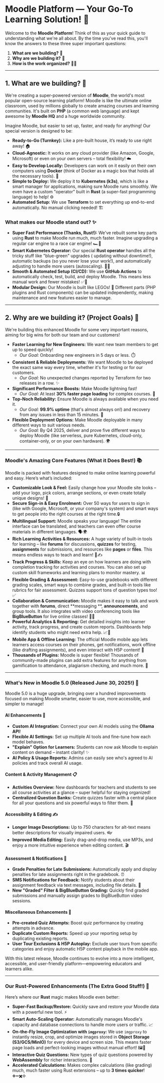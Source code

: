 # Moodle Platform — Your Go-To Learning Solution! 🚀

Welcome to the **Moodle Platform**! Think of this as your quick guide to understanding what we're all about. By the time
you've read this, you'll know the answers to these three super important questions:

1. **What are we building?** 🤔
2. **Why are we building it?** 🎯
3. **How is the work organized?** 👷‍♀️

---

## 1. What are we building? 🤔

We're creating a super-powered version of **Moodle**, the world's most popular open-source learning platform! Moodle is
like the ultimate online classroom, used by millions globally to create amazing courses and learning communities. It's
built on **PHP** (a common web language) and kept awesome by **Moodle HQ** and a huge worldwide community.

Imagine Moodle, but easier to set up, faster, and ready for anything! Our special version is designed to be:

- **Ready-to-Go (Turnkey):** Like a pre-built house, it’s ready to use right away! 🏠
- **Cloud-Agnostic:** It works on any cloud provider (like Amazon, Google, Microsoft) or even on your own servers –
  total flexibility! ☁️
- **Easy to Develop Locally:** Developers can work on it easily on their own computers using **Docker** (think of Docker
  as a magic box that holds all the necessary tools). 🐳
- **Simple to Deploy:** We deploy it to **Kubernetes (k3s)**, which is like a smart manager for applications, making
  sure Moodle runs smoothly. We even have a custom "operator" built in **Rust** (a super-fast programming language) to
  help! ⚙️
- **Automated Setup:** We use **Terraform** to set everything up end-to-end automatically. No manual clicking needed!
  🏗️

### What makes our Moodle stand out? ✨

- **Super Fast Performance (Thanks, Rust!):** We've rebuilt some key parts using **Rust** to make Moodle run much, much
  faster. Imagine upgrading a regular car engine to a race car engine! 🏎️💨
- **Smart Kubernetes Operator:** Our special **Rust operator** handles all the tricky stuff like "blue-green" upgrades (
  updating without downtime!), automatic backups (so you never lose your work!), and automatically adjusting to handle
  more users (autoscaling). 🧠💾
- **Smooth & Automated Setup (CI/CD):** We use **GitHub Actions** to automatically check, test, build, and deploy
  Moodle. This means less manual work and fewer mistakes! ✅🔄
- **Modular Design:** Our Moodle is built like LEGOs! 🧱 Different parts (PHP plugins and Rust components) can be updated
  independently, making maintenance and new features easier to manage.

---

## 2. Why are we building it? (Project Goals) 🎯

We're building this enhanced Moodle for some very important reasons, aiming for big wins for both our team and our
customers!

- **Faster Learning for New Engineers:** We want new team members to get up to speed quickly!
  - _Our Goal:_ Onboarding new engineers in 5 days or less. ⏱️
- **Consistent & Reliable Deployments:** We want Moodle to be deployed the exact same way every time, whether it's for
  testing or for our customers.
  - _Our Goal:_ No unexpected changes reported by Terraform for two releases in a row. ✨
- **Significant Performance Boosts:** Make Moodle lightning fast!
  - _Our Goal:_ At least **30% faster page loading** for complex courses. 🚀
- **Top-Noch Reliability:** Ensure Moodle is always available when you need it.
  - _Our Goal:_ **99.9% uptime** (that's almost always on!) and recovery from any issues in less than 15 minutes. 💪
- **Flexible Deployment Options:** Make Moodle deployable in many different ways to suit various needs.
  - _Our Goal:_ By Q4 2025, deliver and prove five different ways to deploy Moodle (like serverless, pure Kubernetes,
    cloud-only, container-only, or on your own hardware). 🌍

---

### Moodle's Amazing Core Features (What it Does Best!) 📚

Moodle is packed with features designed to make online learning powerful and easy. Here’s what’s included:

- **Customizable Look & Feel:** Easily change how your Moodle site looks – add your logo, pick colors, arrange sections,
  or even create totally unique designs! 🎨
- **Secure Sign-in & Easy Enrolment:** Over 50 ways for users to sign in (like with Google, Microsoft, or your company's
  system) and smart ways to get people into the right courses at the right time.🔒
- **Multilingual Support:** Moodle speaks your language! The entire interface can be translated, and teachers can even
  offer course materials in different languages. 🗣️🌍
- **Rich Learning Activities & Resources:** A huge variety of built-in tools for learning – like **forums** for
  discussions, **quizzes** for testing, **assignments** for submissions, and resources like **pages** or **files**. This
  means endless ways to teach and learn! 📖✍️
- **Track Progress & Skills:** Keep an eye on how learners are doing with completion tracking for activities and
  courses. You can also set up custom skill frameworks and learning plans to monitor mastery. 📊
- **Flexible Grading & Assessment:** Easy-to-use gradebooks with different grading scales, smart ways to combine grades,
  and built-in tools like rubrics for fair assessment. Quizzes support tons of question types too! ✅
- **Collaboration & Communication:** Moodle makes it easy to talk and work together with **forums**, direct **messaging
  **, **announcements**, and group tools. It also integrates with video conferencing tools like **BigBlueButton** for
  live online classes! 💬🤝
- **Powerful Analytics & Reporting:** Get detailed insights into learner activity, track progress, and create custom
  reports. Dashboards help identify students who might need extra help. 📈🧐
- **Mobile App & Offline Learning:** The official Moodle mobile app lets learners access courses on their phones, get
  notifications, work offline (like drafting assignments), and even interact with H5P content! 📱
- **Thousands of Plugins:** Moodle is super flexible! Thousands of community-made plugins can add extra features for
  anything from gamification to attendance, plagiarism checking, and much more. 🔌

---

### What's New in Moodle 5.0 (Released June 30, 2025!) 🤩

Moodle 5.0 is a huge upgrade, bringing over a hundred improvements focused on making Moodle smarter, easier to use, more
accessible, and simpler to manage!

#### AI Enhancements 🤖

- **Custom AI Integration:** Connect your own AI models using the **Ollama API**!
- **Flexible AI Settings:** Set up multiple AI tools and fine-tune how each model behaves.
- **"Explain" Option for Learners:** Students can now ask Moodle to explain content on demand – instant clarity! ✨
- **AI Policy & Usage Reports:** Admins can easily see who's agreed to AI policies and track overall AI usage.

#### Content & Activity Management 📋

- **Activities Overview:** New dashboards for teachers and students to see all course activities at a glance – super
  helpful for staying organized!
- **Centralized Question Banks:** Create quizzes faster with a central place for all your questions and six powerful
  ways to filter them. 🧠

#### Accessibility & Editing ✍️

- **Longer Image Descriptions:** Up to 750 characters for alt-text means better descriptions for visually impaired
  users. 👓
- **Improved Media Editing:** Easily drag-and-drop media, use MP3s, and enjoy a more intuitive experience when editing
  content. 🎬

#### Assessment & Notifications 💯

- **Grade Penalties for Late Submissions:** Automatically apply and display penalties for late assignments right in the
  gradebook. ⏰
- **SMS Notifications for Feedback:** Notify students about their assignment feedback via text messages, including file
  details. 📲
- **New "Graded" Filter & BigBlueButton Grading:** Quickly find graded submissions and manually assign grades to
  BigBlueButton video sessions.

#### Miscellaneous Enhancements 🎉

- **Pre-created Quiz Attempts:** Boost quiz performance by creating attempts in advance.
- **Duplicate Custom Reports:** Speed up your reporting setup by duplicating existing reports.
- **User Tour Exclusions & H5P Autoplay:** Exclude user tours from specific categories and enjoy automatic H5P content
  playback in the mobile app.

With this latest release, Moodle continues to evolve into a more intelligent, accessible, and user-friendly
platform—empowering educators and learners alike.

---

### Our Rust-Powered Enhancements (The Extra Good Stuff!) 🚀

Here’s where our **Rust** magic makes Moodle even better:

- **Super-Fast Backup/Restore:** Quickly save and restore your Moodle data with a powerful new tool. ⚡
- **Smart Auto-Scaling Operator:** Automatically manages Moodle's capacity and database connections to handle more users
  or traffic. 📈
- **On-the-Fly Image Optimization with `imgproxy`:** We use `imgproxy` to instantly resize, crop, and optimize images
  stored in **Object Storage (S3/GCS/MinIO)** for every device and screen size. This means faster page loads and
  perfect-looking images without manual effort! 🖼️💨
- **Interactive Quiz Questions:** New types of quiz questions powered by **WebAssembly** for richer interactions. 📝
- **Accelerated Calculations:** Makes complex calculations (like grading) much, much faster using Rust extensions – up
  to **3 times quicker**! ➕➖✖️➗
